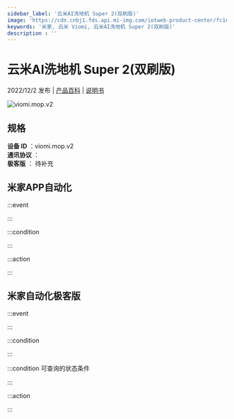 ```yaml
---
sidebar_label: '云米AI洗地机 Super 2(双刷版)'
image: 'https://cdn.cnbj1.fds.api.mi-img.com/iotweb-product-center/fc1e696225bb17d6320e08fd7e9a6884_1663581534119.png?GalaxyAccessKeyId=AKVGLQWBOVIRQ3XLEW&Expires=9223372036854775807&Signature=dJWfuD2Y8Cf+kCSQKuYrldiXz7I='
keywords: '米家, 云米 Viomi, 云米AI洗地机 Super 2(双刷版)'
description : ''
---
```

# 云米AI洗地机 Super 2(双刷版)

2022/12/2 发布 | [产品百科](https://home.mi.com/webapp/content/baike/product/index.html?model=viomi.mop.v2/) | [说明书](https://home.mi.com/views/introduction.html?model=viomi.mop.v2&region=cn)

![viomi.mop.v2](https://cdn.cnbj1.fds.api.mi-img.com/iotweb-product-center/fc1e696225bb17d6320e08fd7e9a6884_1663581534119.png?GalaxyAccessKeyId=AKVGLQWBOVIRQ3XLEW&Expires=9223372036854775807&Signature=dJWfuD2Y8Cf+kCSQKuYrldiXz7I=)

## 规格  
> 
**设备 ID** ：viomi.mop.v2  
**通讯协议** ：  
**极客版**  ： 待补充 


## 米家APP自动化  

:::event  

:::

:::condition  

:::

:::action   

:::

## 米家自动化极客版  

:::event  

:::

:::condition  

:::

:::condition 可查询的状态条件  

:::

:::action  

:::

        
